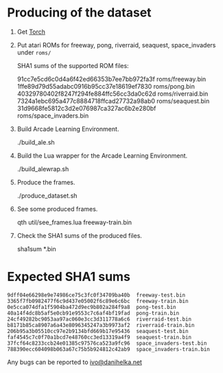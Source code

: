 Producing of the dataset
========================
1) Get [Torch](http://torch.ch/)

2) Put atari ROMs for freeway, pong, riverraid, seaquest, space_invaders
   under `roms/`

   SHA1 sums of the supported ROM files:

    91cc7e5cd6c0d4a6f42ed66353b7ee7bb972fa3f  roms/freeway.bin
    1ffe89d79d55adabc0916b95cc37e18619ef7830  roms/pong.bin
    40329780402f8247f294fe884ffc56cc3da0c62d  roms/riverraid.bin
    7324a1ebc695a477c8884718ffcad27732a98ab0  roms/seaquest.bin
    31d9668fe5812c3d2e076987ca327ac6b2e280bf  roms/space_invaders.bin

3) Build Arcade Learning Environment.

    ./build_ale.sh

4) Build the Lua wrapper for the Arcade Learning Environment.

    ./build_alewrap.sh

5) Produce the frames.

    ./produce_dataset.sh

6) See some produced frames.

    qth util/see_frames.lua freeway-train.bin

7) Check the SHA1 sums of the produced files.

    sha1sum *.bin


Expected SHA1 sums
==================

    9dff04e66298e9e74986ce75c3fc0f34709ba40b  freeway-test.bin
    3365f7fb0982477f6c9d437e05002f6c89e6c6bc  freeway-train.bin
    0e5cca074dfa1f5904ba472d9ec9b802a284f9a8  pong-test.bin
    40a14f4dc8b5af5e0cb91e9553c7c6af4bf19fad  pong-train.bin
    24cf49282bc9053aa97ac060e3cc3d311778a6c6  riverraid-test.bin
    b8171b85ca8907a6a43e8096345247a3b9973af2  riverraid-train.bin
    206b95a3b05510cc97e2b9134bfd669b17e95436  seaquest-test.bin
    faf4545c7c0f70a1bcd7e48760cc3ed13319a4f9  seaquest-train.bin
    37fcf64c8233ccb24e01385c97576ca523a9fc96  space_invaders-test.bin
    788390ecc604098b063a67c75b5b924812c42ab9  space_invaders-train.bin


Any bugs can be reported to ivo@danihelka.net
